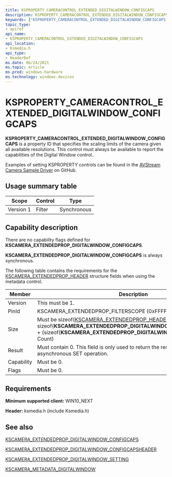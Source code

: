 ```yaml
---
title: KSPROPERTY_CAMERACONTROL_EXTENDED_DIGITALWINDOW_CONFIGCAPS
description: KSPROPERTY_CAMERACONTROL_EXTENDED_DIGITALWINDOW_CONFIGCAPS is a property ID that specifies the scaling limits of the camera given all available resolutions.  This control must always be available to report the capabilities of the Digital Window control.
keywords: ["KSPROPERTY_CAMERACONTROL_EXTENDED_DIGITALWINDOW_CONFIGCAPS Streaming Media Devices"]
topic_type:
- apiref
api_name:
- KSPROPERTY_CAMERACONTROL_EXTENDED_DIGITALWINDOW_CONFIGCAPS
api_location:
- Ksmedia.h
api_type:
- HeaderDef
ms.date: 06/24/2021
ms.topic: article
ms.prod: windows-hardware
ms.technology: windows-devices
---
```


# KSPROPERTY_CAMERACONTROL_EXTENDED_DIGITALWINDOW_CONFIGCAPS

**KSPROPERTY_CAMERACONTROL_EXTENDED_DIGITALWINDOW_CONFIGCAPS** is a property ID that specifies the scaling limits of the camera given all available resolutions.  This control must always be available to report the capabilities of the Digital Window control..

Examples of setting KSPROPERTY controls can be found in the [AVStream Camera Sample Driver](https://github.com/microsoft/Windows-driver-samples/tree/master/avstream/avscamera) on GitHub.

## Usage summary table

| Scope | Control | Type |
|--|--|--|
| Version 1 | Filter | Synchronous |

## Capability description

There are no capability flags defined for **KSCAMERA_EXTENDEDPROP_DIGITALWINDOW_CONFIGCAPS**.

**KSCAMERA_EXTENDEDPROP_DIGITALWINDOW_CONFIGCAPS** is always synchronous.

The following table contains the requirements for the [KSCAMERA_EXTENDEDPROP_HEADER](/windows-hardware/drivers/ddi/content/ksmedia/ns-ksmedia-tagkscamera_extendedprop_header) structure fields when using the metadata control.

| Member | Description |
|--|--|
| Version | This must be 1. |
| PinId | KSCAMERA_EXTENDEDPROP_FILTERSCOPE (0xFFFFFFFF) |
| Size | Must be sizeof([KSCAMERA_EXTENDEDPROP_HEADER](/windows-hardware/drivers/ddi/content/ksmedia/ns-ksmedia-tagkscamera_extendedprop_header)) +  sizeof(**KSCAMERA_EXTENDEDPROP_DIGITALWINDOW_CONFIGCAPHEADER**) + (sizeof(**KSCAMERA_EXTENDEDPROP_DIGITALWINDOW_CONFIGCAPS**) * Count) |
| Result | Must contain 0.  This field is only used to return the result of the last asynchronous SET operation. |
| Capability | Must be 0.  |
| Flags | Must be 0.  |

## Requirements

**Minimum supported client:** WIN10_NEXT

**Header:** ksmedia.h (include Ksmedia.h)

## See also

[KSCAMERA_EXTENDEDPROP_DIGITALWINDOW_CONFIGCAPS](/windows-hardware/drivers/ddi/ksmedia/ns-ksmedia-kscamera_extendedprop_digitalwindow_configcaps)

[KSCAMERA_EXTENDEDPROP_DIGITALWINDOW_CONFIGCAPSHEADER](/windows-hardware/drivers/ddi/ksmedia/ns-ksmedia-kscamera_extendedprop_digitalwindow_configcapsheader)

[KSCAMERA_EXTENDEDPROP_DIGITALWINDOW_SETTING](/windows-hardware/drivers/ddi/ksmedia/ns-ksmedia-kscamera_extendedprop_digitalwindow_setting)

[KSCAMERA_METADATA_DIGITALWINDOW](/windows-hardware/drivers/ddi/ksmedia/ns-ksmedia-kscamera_metadata_digitalwindow)
